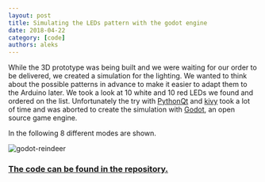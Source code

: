```yaml
---
layout: post
title: Simulating the LEDs pattern with the godot engine
date: 2018-04-22
category: [code]
authors: aleks
---
```


While the 3D prototype was being built and we were waiting for our order to be delivered, we created a simulation for the lighting. We wanted to think about the possible patterns in advance to make it easier to adapt them to the Arduino later. 
We took a look at 10 white and 10 red LEDs we found and ordered on the list.
Unfortunately the try with [PythonQt](http://pythonqt.sourceforge.net/) and [kivy](https://kivy.org/) took a lot of time and was aborted to create the simulation with [Godot](https://godotengine.org/), an open source game engine.

In the following 8 different modes are shown.

![godot-reindeer](/static/img/godot-reindeer/godot_reindeer.gif)

### [The code can be found in the repository.](https://github.com/solid-late/godot_reindeerLED)